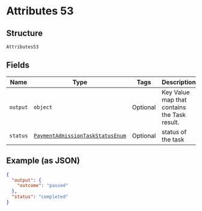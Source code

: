
# Attributes 53

## Structure

`Attributes53`

## Fields

| Name | Type | Tags | Description |
|  --- | --- | --- | --- |
| `output` | `object` | Optional | Key Value map that contains the Task result. |
| `status` | [`PaymentAdmissionTaskStatusEnum`](../../doc/models/payment-admission-task-status-enum.md) | Optional | status of the task |

## Example (as JSON)

```json
{
  "output": {
    "outcome": "passed"
  },
  "status": "completed"
}
```

